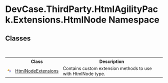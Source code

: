 # DevCase.ThirdParty.HtmlAgilityPack.Extensions.HtmlNode Namespace
 




## Classes
&nbsp;<table><tr><th></th><th>Class</th><th>Description</th></tr><tr><td>![Public class](media/pubclass.gif "Public class")</td><td><a href="T_DevCase_ThirdParty_HtmlAgilityPack_Extensions_HtmlNode_HtmlNodeExtensions">HtmlNodeExtensions</a></td><td>
Contains custom extension methods to use with HtmlNode type.</td></tr></table>&nbsp;
